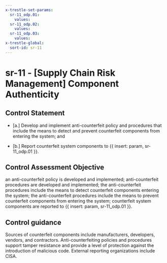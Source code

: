 ```yaml
---
x-trestle-set-params:
  sr-11_odp.01:
    values:
  sr-11_odp.02:
    values:
  sr-11_odp.03:
    values:
x-trestle-global:
  sort-id: sr-11
---
```


# sr-11 - \[Supply Chain Risk Management\] Component Authenticity

## Control Statement

- \[a.\] Develop and implement anti-counterfeit policy and procedures that include the means to detect and prevent counterfeit components from entering the system; and

- \[b.\] Report counterfeit system components to {{ insert: param, sr-11_odp.01 }}.

## Control Assessment Objective

an anti-counterfeit policy is developed and implemented;
anti-counterfeit procedures are developed and implemented;
the anti-counterfeit procedures include the means to detect counterfeit components entering the system;
the anti-counterfeit procedures include the means to prevent counterfeit components from entering the system;
counterfeit system components are reported to {{ insert: param, sr-11_odp.01 }}.

## Control guidance

Sources of counterfeit components include manufacturers, developers, vendors, and contractors. Anti-counterfeiting policies and procedures support tamper resistance and provide a level of protection against the introduction of malicious code. External reporting organizations include CISA.
